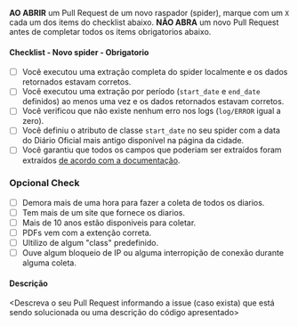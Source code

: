 **AO ABRIR** um Pull Request de um novo raspador (spider), marque com um `X` cada um dos items do checklist 
abaixo. **NÃO ABRA** um novo Pull Request antes de completar todos os items obrigatorios abaixo.

#### Checklist - Novo spider - Obrigatorio
- [ ] Você executou uma extração completa do spider localmente e os dados retornados estavam corretos.
- [ ] Você executou uma extração por período (`start_date` e `end_date` definidos) ao menos uma vez e os dados retornados estavam corretos.
- [ ] Você verificou que não existe nenhum erro nos logs (`log/ERROR` igual a zero).
- [ ] Você definiu o atributo de classe `start_date` no seu spider com a data do Diário Oficial mais antigo disponível na página da cidade.
- [ ] Você garantiu que todos os campos que poderiam ser extraídos foram extraídos [de acordo com a documentação](https://docs.queridodiario.ok.org.br/pt/latest/escrevendo-um-novo-spider.html#definicao-de-campos).

### Opcional Check

- [ ] Demora mais de uma hora para fazer a coleta de todos os diarios.
- [ ] Tem mais de um site que fornece os diarios.
- [ ] Mais de 10 anos estão disponiveis para coletar.
- [ ] PDFs vem com a extenção correta.
- [ ] Ultilizo de algum "class" predefinido.
- [ ] Ouve algum bloqueio de IP ou alguma interropição de conexão durante alguma coleta.

#### Descrição

<Descreva o seu Pull Request informando a issue (caso exista) que está sendo solucionada ou uma descrição do código apresentado>
